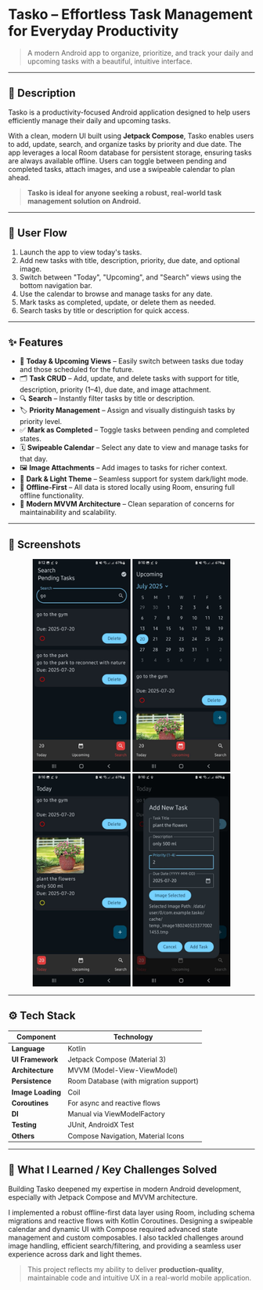 # **Tasko – Effortless Task Management for Everyday Productivity**

> A modern Android app to organize, prioritize, and track your daily and upcoming tasks with a beautiful, intuitive interface.

---

## 📝 Description

Tasko is a productivity-focused Android application designed to help users efficiently manage their daily and upcoming tasks.

With a clean, modern UI built using **Jetpack Compose**, Tasko enables users to add, update, search, and organize tasks by priority and due date. The app leverages a local Room database for persistent storage, ensuring tasks are always available offline. Users can toggle between pending and completed tasks, attach images, and use a swipeable calendar to plan ahead.

> **Tasko is ideal for anyone seeking a robust, real-world task management solution on Android.**

---

## 🔄 User Flow

1. Launch the app to view today's tasks.  
2. Add new tasks with title, description, priority, due date, and optional image.  
3. Switch between "Today", "Upcoming", and "Search" views using the bottom navigation bar.  
4. Use the calendar to browse and manage tasks for any date.  
5. Mark tasks as completed, update, or delete them as needed.  
6. Search tasks by title or description for quick access.

---

## ✨ Features

- 📅 **Today & Upcoming Views** – Easily switch between tasks due today and those scheduled for the future.  
- 🗂 **Task CRUD** – Add, update, and delete tasks with support for title, description, priority (1–4), due date, and image attachment.  
- 🔍 **Search** – Instantly filter tasks by title or description.  
- 🏷 **Priority Management** – Assign and visually distinguish tasks by priority level.  
- ✅ **Mark as Completed** – Toggle tasks between pending and completed states.  
- 🗓 **Swipeable Calendar** – Select any date to view and manage tasks for that day.  
- 🖼 **Image Attachments** – Add images to tasks for richer context.  
- 🌙 **Dark & Light Theme** – Seamless support for system dark/light mode.  
- 🏃 **Offline-First** – All data is stored locally using Room, ensuring full offline functionality.  
- 🧩 **Modern MVVM Architecture** – Clean separation of concerns for maintainability and scalability.

---

## 📸 Screenshots

<div align="center">
  <img src="app/src/main/java/com/example/tasko/Screenshots/photo_2025-07-20_20-13-40.jpg" width="200" alt="Search" />
  <img src="app/src/main/java/com/example/tasko/Screenshots/photo_2025-07-20_20-13-43.jpg" width="200" alt="Upcoming" />
  <img src="app/src/main/java/com/example/tasko/Screenshots/photo_2025-07-20_20-13-46.jpg" width="200" alt="Today" />
  <img src="app/src/main/java/com/example/tasko/Screenshots/photo_2025-07-20_20-13-48.jpg" width="200" alt="Add Task" />
</div>

---

## ⚙️ Tech Stack

| Component             | Technology                             |
|----------------------|-----------------------------------------|
| **Language**          | Kotlin                                 |
| **UI Framework**      | Jetpack Compose (Material 3)           |
| **Architecture**      | MVVM (Model-View-ViewModel)            |
| **Persistence**       | Room Database (with migration support) |
| **Image Loading**     | Coil                                   |
| **Coroutines**        | For async and reactive flows           |
| **DI**                | Manual via ViewModelFactory            |
| **Testing**           | JUnit, AndroidX Test                   |
| **Others**            | Compose Navigation, Material Icons     |

---

## 🚀 What I Learned / Key Challenges Solved

Building Tasko deepened my expertise in modern Android development, especially with Jetpack Compose and MVVM architecture.

I implemented a robust offline-first data layer using Room, including schema migrations and reactive flows with Kotlin Coroutines. Designing a swipeable calendar and dynamic UI with Compose required advanced state management and custom composables. I also tackled challenges around image handling, efficient search/filtering, and providing a seamless user experience across dark and light themes.

> This project reflects my ability to deliver **production-quality**, maintainable code and intuitive UX in a real-world mobile application.

